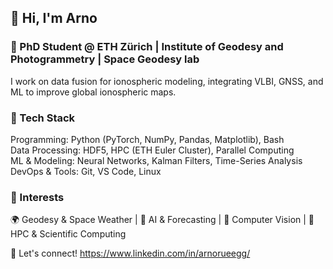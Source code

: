 ## 👋 Hi, I'm Arno
### 🚀 PhD Student @ ETH Zürich | Institute of Geodesy and Photogrammetry | Space Geodesy lab 
I work on data fusion for ionospheric modeling, integrating VLBI, GNSS, and ML to improve global ionospheric maps.

### 🔧 Tech Stack
Programming: Python (PyTorch, NumPy, Pandas, Matplotlib), Bash <br>
Data Processing: HDF5, HPC (ETH Euler Cluster), Parallel Computing <br>
ML & Modeling: Neural Networks, Kalman Filters, Time-Series Analysis <br>
DevOps & Tools: Git, VS Code, Linux <br>

### 📌 Interests
🌍 Geodesy & Space Weather | 🤖 AI & Forecasting | 📸 Computer Vision | 🚀 HPC & Scientific Computing

🔗 Let's connect! https://www.linkedin.com/in/arnorueegg/

